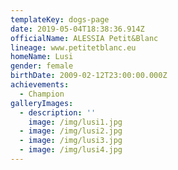 ```yaml
---
templateKey: dogs-page
date: 2019-05-04T18:38:36.914Z
officialName: ALESSIA Petit&Blanc
lineage: www.petitetblanc.eu
homeName: Lusi
gender: female
birthDate: 2009-02-12T23:00:00.000Z
achievements:
  - Champion
galleryImages:
  - description: ''
    image: /img/lusi1.jpg
  - image: /img/lusi2.jpg
  - image: /img/lusi3.jpg
  - image: /img/lusi4.jpg
---
```


